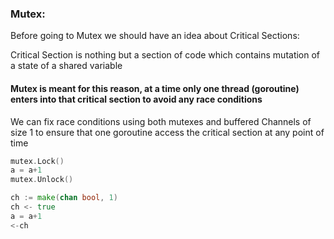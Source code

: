 ### Mutex:
Before going to Mutex we should have an idea about Critical Sections:

Critical Section is nothing but a section of code which contains mutation of a state of a shared variable 


#### Mutex is meant for this reason, at a time only one thread (goroutine) enters into that critical section to avoid any race conditions

We can fix race conditions using both mutexes and buffered Channels of size 1 to ensure that one goroutine access the critical section at any point of time
```go
mutex.Lock()  
a = a+1 
mutex.Unlock()  
```

```go
ch := make(chan bool, 1)
ch <- true  
a = a+1 
<-ch
```

